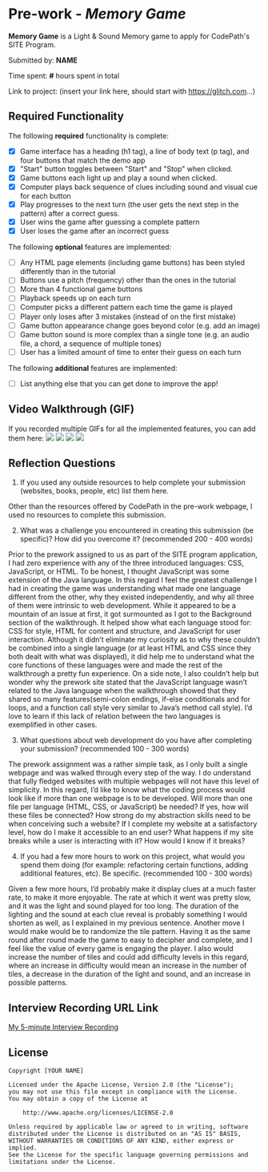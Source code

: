 # Pre-work - *Memory Game*

**Memory Game** is a Light & Sound Memory game to apply for CodePath's SITE Program. 

Submitted by: **NAME**

Time spent: **#** hours spent in total

Link to project: (insert your link here, should start with https://glitch.com...)

## Required Functionality

The following **required** functionality is complete:

* [x] Game interface has a heading (h1 tag), a line of body text (p tag), and four buttons that match the demo app
* [x] "Start" button toggles between "Start" and "Stop" when clicked. 
* [x] Game buttons each light up and play a sound when clicked. 
* [x] Computer plays back sequence of clues including sound and visual cue for each button
* [x] Play progresses to the next turn (the user gets the next step in the pattern) after a correct guess. 
* [x] User wins the game after guessing a complete pattern
* [x] User loses the game after an incorrect guess

The following **optional** features are implemented:

* [ ] Any HTML page elements (including game buttons) has been styled differently than in the tutorial
* [ ] Buttons use a pitch (frequency) other than the ones in the tutorial
* [ ] More than 4 functional game buttons
* [ ] Playback speeds up on each turn
* [ ] Computer picks a different pattern each time the game is played
* [ ] Player only loses after 3 mistakes (instead of on the first mistake)
* [ ] Game button appearance change goes beyond color (e.g. add an image)
* [ ] Game button sound is more complex than a single tone (e.g. an audio file, a chord, a sequence of multiple tones)
* [ ] User has a limited amount of time to enter their guess on each turn

The following **additional** features are implemented:

- [ ] List anything else that you can get done to improve the app!

## Video Walkthrough (GIF)

If you recorded multiple GIFs for all the implemented features, you can add them here:
![](https://i.imgur.com/bag0KvB.gif)
![](gif2-link-here)
![](gif3-link-here)
![](gif4-link-here)

## Reflection Questions
1. If you used any outside resources to help complete your submission (websites, books, people, etc) list them here. 

Other than the resources offered by CodePath in the pre-work webpage, I used no resources to complete this submission.

2. What was a challenge you encountered in creating this submission (be specific)? How did you overcome it? (recommended 200 - 400 words) 

Prior to the prework assigned to us as part of the SITE program application, I had zero experience with any of the three introduced languages: CSS, JavaScript, or HTML. To be honest, I thought JavaScript was some extension of the Java language. In this regard I feel the greatest challenge I had in creating the game was understanding what made one language different from the other, why they existed independently, and why all three of them were intrinsic to web development. While it appeared to be a mountain of an issue at first, it got surmounted as I got to the Background section of the walkthrough. It helped show what each language stood for: CSS for style, HTML for content and structure, and JavaScript for user interaction. Although it didn’t eliminate my curiosity as to why these couldn’t be combined into a single language (or at least HTML and CSS since they both dealt with what was displayed), it did help me to understand what the core functions of these languages were and made the rest of the walkthrough a pretty fun experience. On a side note, I also couldn’t help but wonder why the prework site stated that the JavaScript language wasn’t related to the Java language when the walkthrough showed that they shared so many features(semi-colon endings, if-else conditionals and for loops, and a function call style very similar to Java’s method call style). I’d love to learn if this lack of relation between the two languages is exemplified in other cases. 

3. What questions about web development do you have after completing your submission? (recommended 100 - 300 words) 

The prework assignment was a rather simple task, as I only built a single webpage and was walked through every step of the way. I do understand that fully fledged websites with multiple webpages will not have this level of simplicity. In this regard, I’d like to know what the coding process would look like if more than one webpage is to be developed. Will more than one file per language (HTML, CSS, or JavaScript) be needed? If yes, how will these files be connected? How strong do my abstraction skills need to be when conceiving such a website? If I complete my website at a satisfactory level, how do I make it accessible to an end user?  What happens if my site breaks while a user is interacting with it? How would I know if it breaks? 


4. If you had a few more hours to work on this project, what would you spend them doing (for example: refactoring certain functions, adding additional features, etc). Be specific. (recommended 100 - 300 words) 

Given a few more hours, I’d probably make it display clues at a much faster rate, to make it more enjoyable. The rate at which it went was pretty slow, and it was the light and sound played for too long. The duration of the lighting and the sound at each clue reveal is probably something I would shorten as well, as I explained in my previous sentence. Another move I would make would be to randomize the tile pattern. Having it as the same round after round made the game to easy to decipher and complete, and I feel like the value of every game is engaging the player. I also would increase the number of tiles and could add difficulty levels in this regard, where an increase in difficulty would mean an increase in the number of tiles, a decrease in the duration of the light and sound, and an increase in possible patterns.




## Interview Recording URL Link

[My 5-minute Interview Recording](https://www.youtube.com/watch?v=_pD2_CfjWG8)


## License

    Copyright [YOUR NAME]

    Licensed under the Apache License, Version 2.0 (the "License");
    you may not use this file except in compliance with the License.
    You may obtain a copy of the License at

        http://www.apache.org/licenses/LICENSE-2.0

    Unless required by applicable law or agreed to in writing, software
    distributed under the License is distributed on an "AS IS" BASIS,
    WITHOUT WARRANTIES OR CONDITIONS OF ANY KIND, either express or implied.
    See the License for the specific language governing permissions and
    limitations under the License.